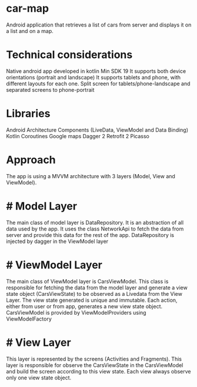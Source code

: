 # car-map

Android application that retrieves a list of cars from server and displays it on a list and on a map.

# Technical considerations
Native android app developed in kotlin 
Min SDK 19
It supports both device orientations (portrait and landscape)
It supports tablets and phone, with different layouts for each one. Split screen for tablets/phone-landscape and separated screens to phone-portrait

# Libraries
Android Architecture Components (LiveData, ViewModel and Data Binding)
Kotlin Coroutines
Google maps
Dagger 2
Retrofit 2
Picasso

# Approach
The app is using a MVVM architecture with 3 layers (Model, View and ViewModel).

# # Model Layer
The main class of model layer is DataRepository. It is an abstraction of all data used by the app. It uses the class NetworkApi to fetch the data from server and provide this data for the rest of the app.
DataRepository is injected by dagger in the ViewModel layer

# # ViewModel Layer
The main class of ViewModel layer is CarsViewModel. This class is responsible for fetching the data from the model layer and generate a view state object (CarsViewState) to be observed as a Livedata from the View Layer. 
The view state generated is unique and immutable. Each action, either from user or from app, generates a new view state object.
CarsViewModel is provided by ViewModelProviders using ViewModelFactory

# # View Layer
This layer is represented by the screens (Activities and Fragments). This layer is responsible for observe the CarsViewState in the CarsViewModel and build the screen according to this view state. Each view always observe only one view state object.
